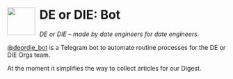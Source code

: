 # <img src="https://user-images.githubusercontent.com/408149/113920628-af5bbb80-97ed-11eb-91df-523cf5d27254.png" width="64" style="float: left; margin-right: 10px;"> DE or DIE: Bot

_DE or DIE – made by date engineers for date engineers._

[@deordie_bot](https://t.me/deordie_bot) is a Telegram bot to automate routine processes for the DE or DIE Orgs team.

At the moment it simplifies the way to collect articles for our Digest.

